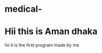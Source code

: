 # medical-
<html>
  <head>
    <title>my first web page</title>
  </head>
  <body>
    <h1>Hii this is Aman dhaka</h1>
    <p> hii it  is the first program made by me </p>

  </body>
</html>
